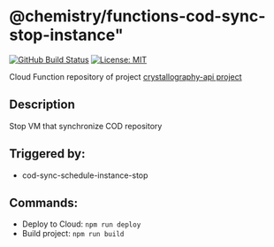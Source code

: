 # @chemistry/functions-cod-sync-stop-instance"
[![GitHub Build Status](https://github.com/chemistry/crystallography-api/workflows/CI/badge.svg)](https://github.com/chemistry/crystallography-api/actions?query=workflow%3ACI)
[![License: MIT](https://img.shields.io/badge/License-MIT-gren.svg)](https://opensource.org/licenses/MIT)

Cloud Function repository of project [crystallography-api project](https://github.com/chemistry/crystallography-api)

## Description
Stop VM that synchronize COD repository

## Triggered by:
 - cod-sync-schedule-instance-stop

## Commands:
  * Deploy to Cloud: `npm run deploy`
  * Build project: `npm run build`
